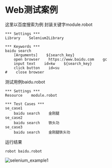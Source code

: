 # Web测试案例

这里以百度搜索为例
封装关键字module.robot
```
*** Settings ***
Library    Selenium2Library

*** Keywords ***
baidu search
    [Arguments]    ${search_key}
    open browser    https://www.baidu.com    gc
    input text    id=kw    ${search_key}
    click button    id=su
#    close browser
```
测试用例baidu.robot
```
*** Settings ***
Resource    module.robot

*** Test Cases ***
se_case1
    baidu search    金刚腿
se_case2
    baidu search    铁头功
se_case3
    baidu search    金刚腿铁头功
```
运行结果
```
robot baidu.robot
```
![selenium_example1](https://zzqfsy.github.io/image/robotframework/selenium_example1.png)


